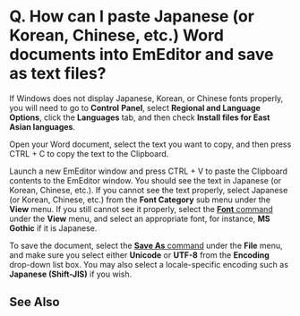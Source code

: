 # Q. How can I paste Japanese (or Korean, Chinese, etc.) Word documents into EmEditor and save as text files?

If Windows does not display
Japanese, Korean, or Chinese fonts properly, you will need to go to **Control**
**Panel**, select **Regional and Language Options**, click the **Languages**
tab, and then check **Install files for East Asian languages**.

Open your Word document, select the text
you want to copy, and then press CTRL + C to copy the text to the Clipboard.

Launch a new EmEditor window and press CTRL + V to paste the Clipboard contents to the EmEditor window. You should see the text in Japanese (or Korean,
Chinese, etc.). If you cannot see the text properly, select Japanese (or Korean,
Chinese, etc.) from the **Font Category** sub menu under the **View**
menu. If you still cannot see it properly, select the
[**Font** command](../../cmd/view/font)
under the **View** menu, and select an appropriate font, for instance, **MS**
**Gothic** if it is Japanese.

To save the document, select the [**Save As** command](../../cmd/file/file_save_as) under the **File**
menu, and make sure you select either **Unicode** or **UTF-8** from the **Encoding** drop-down list box. You may also select a locale-specific encoding such as
**Japanese (Shift-JIS)** if you wish.

## See Also

